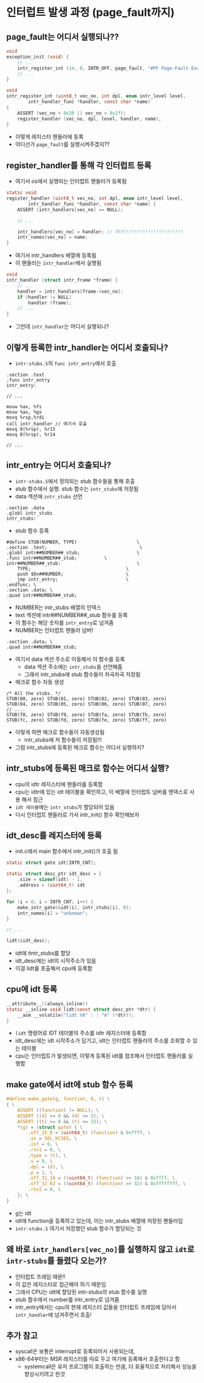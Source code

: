 # 인터럽트 발생 과정 (page_fault까지)

## page_fault는 어디서 실행되나?? 
```c 
void
exception_init (void) {
    // ...
	intr_register_int (14, 0, INTR_OFF, page_fault, "#PF Page-Fault Exception");
    // ...
}
```
```c
void
intr_register_int (uint8_t vec_no, int dpl, enum intr_level level,
		intr_handler_func *handler, const char *name)
{
	ASSERT (vec_no < 0x20 || vec_no > 0x2f);
	register_handler (vec_no, dpl, level, handler, name);
}
```
- 이렇게 레지스터 핸들러에 등록
- 어디선가 `page_fault`를 실행시켜주겠지??


## register_handler를 통해 각 인터럽트 등록
- 여기서 os에서 실행되는 인터럽트 핸들러가 등록됨
```c
static void
register_handler (uint8_t vec_no, int dpl, enum intr_level level,
		intr_handler_func *handler, const char *name) {
	ASSERT (intr_handlers[vec_no] == NULL);

    // ...

	intr_handlers[vec_no] = handler; // 여기!!!!!!!!!!!!!!!!!!!!!! 
	intr_names[vec_no] = name;
}
```
- 여기서 intr_handlers 배열에 등록됨
- 이 핸들러는 `intr_handler`에서 실행됨
```c
void
intr_handler (struct intr_frame *frame) {
    // ... 
	handler = intr_handlers[frame->vec_no];
	if (handler != NULL)
		handler (frame);
    // ...
}
```
- 그런데 `intr_handler`는 어디서 실행되나?

## 이렇게 등록한 intr_handler는 어디서 호출되나?
- `intr-stubs.S`의 `func intr_entry`에서 호출
```
.section .text
.func intr_entry
intr_entry:

// ...

movw %ax, %fs
movw %ax, %gs
movq %rsp,%rdi
call intr_handler // 여기서 호출
movq 0(%rsp), %r15
movq 8(%rsp), %r14

// ... 
```

## intr_entry는 어디서 호출되나?
- `intr-stubs.S`에서 정의되는 stub 함수들을 통해 호출
- stub 함수에서 실행. stub 함수는 `intr_stubs`에 저장됨
- data 섹션에 `intr_stubs` 선언
```
.section .data
.globl intr_stubs
intr_stubs:
```
- stub 함수 등록
```
#define STUB(NUMBER, TYPE)                      \
.section .text;                                  \
.globl intr##NUMBER##_stub;                     \
.func intr##NUMBER##_stub;			\
intr##NUMBER##_stub:                            \
    TYPE;                                   \
    push $0x##NUMBER;                       \
    jmp intr_entry;                         \
.endfunc; \
.section .data; \
.quad intr##NUMBER##_stub;
```
- NUMBER는 intr_stubs 배열의 인덱스
- text 섹션에 intr##NUMBER##_stub 함수를 등록
- 이 함수는 해당 숫자를 `intr_entry`로 넘겨줌
- NUMBER는 인터럽트 핸들러 넘버!
```
.section .data; \
.quad intr##NUMBER##_stub;
```
- 여기서 data 섹션 주소로 이동해서 이 함수를 등록
    - data 섹션 주소에는 `intr_stubs`을 선언해줌
    - 그래서 intr_stubs에 stub 함수들이 차곡차곡 저장됨
- 매크로 함수 자동 생성
```
/* All the stubs. */
STUB(00, zero) STUB(01, zero) STUB(02, zero) STUB(03, zero)
STUB(04, zero) STUB(05, zero) STUB(06, zero) STUB(07, zero)
// .... 
STUB(f8, zero) STUB(f9, zero) STUB(fa, zero) STUB(fb, zero)
STUB(fc, zero) STUB(fd, zero) STUB(fe, zero) STUB(ff, zero)
```
- 이렇게 하면 매크로 함수들이 자동생성됨
    - intr_stubs에 저 함수들이 저장됨!!!
- 그럼 intr_stubs에 등록된 매크로 함수는 어디서 실행하지?


## intr_stubs에 등록된 매크로 함수는 어디서 실행?
- cpu의 idtr 레지스터에 핸들러를 등록함
- cpu는 idtr에 있는 idt 테이블을 확인하고, 이 배열에 인터럽트 넘버를 엔덱스로 사용 해서 접근
- `idt 테이블`에는 `intr_stubs`가 할당되어 있음
- 다시 인터럽트 핸들러로 가서 intr_init() 함수 확인해보자

## idt_desc를 레지스터에 등록
- init.c에서 main 함수에서 intr_init()가 호출 됨
```c
static struct gate idt[INTR_CNT];

static struct desc_ptr idt_desc = {
	.size = sizeof(idt) - 1,
	.address = (uint64_t) idt
};
```
```c
for (i = 0; i < INTR_CNT; i++) {
    make_intr_gate(&idt[i], intr_stubs[i], 0);
    intr_names[i] = "unknown";
}

// ... 

lidt(&idt_desc);
```
- idt에 itntr_stubs를 할당
- idt_desc에는 idt의 시작주소가 있음
- 이걸 lidt를 호출해서 cpu에 등록함

## cpu에 idt 등록
```c
__attribute__((always_inline))
static __inline void lidt(const struct desc_ptr *dtr) {
	__asm __volatile("lidt %0" : : "m" (*dtr));
}
```
- `lidt` 명령어로 IDT 테이블의 주소를 idtr 레지스터에 등록함
- idt_desc에는 idt 시작주소가 담기고, idt는 인터럽트 핸들러의 주소를 조회할 수 있는 테이블
- cpu는 인터럽트가 발생되면, 이렇게 등록된 idt를 참조해서 인터럽트 핸들러를 실행함

## make gate에서 idt에 stub 함수 등록
```c
#define make_gate(g, function, d, t) \
{ \
	ASSERT ((function) != NULL); \
	ASSERT ((d) >= 0 && (d) <= 3); \
	ASSERT ((t) >= 0 && (t) <= 15); \
	*(g) = (struct gate) { \
		.off_15_0 = (uint64_t) (function) & 0xffff, \
		.ss = SEL_KCSEG, \
		.ist = 0, \
		.rsv1 = 0, \
		.type = (t), \
		.s = 0, \
		.dpl = (d), \
		.p = 1, \
		.off_31_16 = ((uint64_t) (function) >> 16) & 0xffff, \
		.off_32_63 = ((uint64_t) (function) >> 32) & 0xffffffff, \
		.rsv2 = 0, \
	}; \
}
```
- g는 idt
- idt에 function을 등록하고 있는데, 이는 intr_stubs 배열에 저장된 핸들러임
- `intr-stubs.S` 여기서 저장했던 stub 함수가 할당되는 것

## 왜 바로 `intr_handlers[vec_no]`를 실행하지 않고 `idt`로 `intr-stubs`를 들렸다 오는가?
- 인터럽트 프레임 때문!! 
- 이 값은 레지스터로 접근해야 하기 때문임
- 그래서 CPU는 idt에 할당된 intr-stubs의 stub 함수를 실행
- stub 함수에서 number를 intr_entry로 넘겨줌
- intr_entry에서는 cpu의 현재 레지스터 값들을 인터럽트 프레임에 담아서 `intr_handler`에 넘겨주면서 호출!


## 추가 참고
- syscall은 보통은 interrupt로 등록되어서 사용되는데,
- x86-64부터는 MSR 레지스터를 따로 두고 여기에 등록해서 호출한다고 함
    - systemcall은 유저 프로그램이 호출하는 만큼, 더 효율적으로 처리해서 성능을 향상시키려고 한것